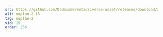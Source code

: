 ```yaml
---
src: https://github.com/Dadaism6/metadriverse-asset/releases/download/assetsv1.0.2/nuplan-2_15.mp4
alt: nuplan-2_15
tag: nuplan-2
vid: 15
order: 236
---
```

